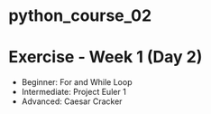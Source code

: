 # python_course_02

# Exercise - Week 1 (Day 2)
- Beginner: For and While Loop
- Intermediate: Project Euler 1
- Advanced: Caesar Cracker


